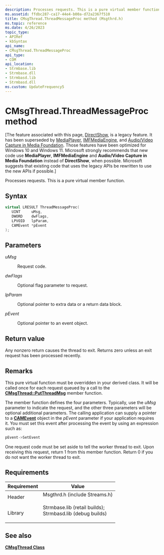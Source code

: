 ```yaml
---
description: Processes requests. This is a pure virtual member function.
ms.assetid: ffdbc287-ca17-44e4-b00a-d72a2367f510
title: CMsgThread.ThreadMessageProc method (Msgthrd.h)
ms.topic: reference
ms.date: 4/26/2023
topic_type: 
- APIRef
- kbSyntax
api_name: 
- CMsgThread.ThreadMessageProc
api_type: 
- COM
api_location: 
- Strmbase.lib
- Strmbase.dll
- Strmbasd.lib
- Strmbasd.dll
ms.custom: UpdateFrequency5
---
```


# CMsgThread.ThreadMessageProc method

\[The feature associated with this page, [DirectShow](/windows/win32/directshow/directshow), is a legacy feature. It has been superseded by [MediaPlayer](/uwp/api/Windows.Media.Playback.MediaPlayer), [IMFMediaEngine](/windows/win32/api/mfmediaengine/nn-mfmediaengine-imfmediaengine), and [Audio/Video Capture in Media Foundation](windows/win32/medfound/audio-video-capture-in-media-foundation). Those features have been optimized for Windows 10 and Windows 11. Microsoft strongly recommends that new code use **MediaPlayer**, **IMFMediaEngine** and **Audio/Video Capture in Media Foundation** instead of **DirectShow**, when possible. Microsoft suggests that existing code that uses the legacy APIs be rewritten to use the new APIs if possible.\]

Processes requests. This is a pure virtual member function.

## Syntax


```C++
virtual LRESULT ThreadMessageProc(
   UINT     uMsg,
   DWORD    dwFlags,
   LPVOID   lpParam,
   CAMEvent *pEvent
);
```



## Parameters

<dl> <dt>

*uMsg* 
</dt> <dd>

Request code.

</dd> <dt>

*dwFlags* 
</dt> <dd>

Optional flag parameter to request.

</dd> <dt>

*lpParam* 
</dt> <dd>

Optional pointer to extra data or a return data block.

</dd> <dt>

*pEvent* 
</dt> <dd>

Optional pointer to an event object.

</dd> </dl>

## Return value

Any nonzero return causes the thread to exit. Returns zero unless an exit request has been processed recently.

## Remarks

This pure virtual function must be overridden in your derived class. It will be called once for each request queued by a call to the [**CMsgThread::PutThreadMsg**](cmsgthread-putthreadmsg.md) member function.

The member function defines the four parameters. Typically, use the *uMsg* parameter to indicate the request, and the other three parameters will be optional additional parameters. The calling application can supply a pointer to a [**CAMEvent**](camevent.md) object in the *pEvent* parameter if your application requires it. You must set this event after processing the event by using an expression such as:


```C++
pEvent->SetEvent
```



One request code must be set aside to tell the worker thread to exit. Upon receiving this request, return 1 from this member function. Return 0 if you do not want the worker thread to exit.

## Requirements



| Requirement | Value |
|--------------------|--------------------------------------------------------------------------------------------------------------------------------------------------------------------------------------------|
| Header<br/>  | <dl> <dt>Msgthrd.h (include Streams.h)</dt> </dl>                                                                                   |
| Library<br/> | <dl> <dt>Strmbase.lib (retail builds); </dt> <dt>Strmbasd.lib (debug builds)</dt> </dl> |



## See also

<dl> <dt>

[**CMsgThread Class**](cmsgthread.md)
</dt> </dl>

 

 




